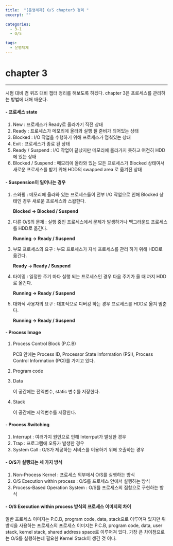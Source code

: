 ```yaml
---
title:  "[운영체제] O/S chapter3 정리 "
excerpt: ""

categories:
  - 3-1
  - O/S

tags:
  - 운영체제
---
```


# chapter 3

---

시험 대비 겸 퀴즈 대비 챕터 정리를 해보도록 하겠다. chapter 3은 프로세스를 관리하는 방법에 대해 배운다.

#### - 프로세스 state

1. New : 프로세스가 Ready로 올라가기 직전 상태
2. Ready : 프로세스가 메모리에 올라와 실행 될 준비가 되어있는 상태
3. Blocked : I/O 작업을 수행하기 위해 프로세스가 멈춰있는 상태
4. Exit : 프로세스가 종료 된 상태
5. Ready / Suspend : I/O 작업이 끝났지만 메모리에 올라가지 못하고 여전히 HDD에 있는 상태
6. Blocked / Suspend : 메모리에 올라와 있는 모든 프로세스가 Blocked 상태여서 새로운 프로세스를 받기 위해 HDD의 swapped area 로 옮겨진 상태

#### - Suspension이 일어나는 경우

1. 스와핑 : 메모리에 올라와 있는 프로세스들이 전부 I/O 작업으로 인해 Blocked 상태인 경우 새로운 프로세스와 스왑한다.

   **Blocked &rarr; Blocked / Suspend**

2. 다른 O/S의 문제 : 실행 중인 프로세스에서 문제가 발생하거나 백그라운드 프로세스를 HDD로 옮긴다.

   **Running &rarr; Ready / Suspend**

3. 부모 프로세스의 요구 : 부모 프로세스가 자식 프로세스를 관리 하기 위해 HDD로 옮긴다.

   **Ready &rarr; Ready / Suspend**

4. 타이밍 : 일정한 주기 마다 실행 되는 프로세스인 경우 다음 주기가 올 때 까지 HDD로 옮긴다.

   **Running &rarr; Ready / Suspend**

5. 대화식 사용자의 요구 : 대표적으로 디버깅 하는 경우 프로세스를 HDD로 옮겨 멈춘다.

   **Running &rarr; Ready / Suspend**

#### - Process Image

1. Process Control Block (P.C.B)

   PCB 안에는 Process ID, Processor State Information (PSI), Process Control Information (PCI)를 가지고 있다.

2. Program code

3. Data

   이 공간에는 전역변수, static 변수를 저장한다.

4. Stack

   이 공간에는 지역변수를 저장한다.

#### - Process Switching

1. Interrupt : 여러가지 원인으로 인해 Interrput가 발생한 경우
2. Trap : 프로그램에 오류가 발생한 경우
3. System Call : O/S가 제공하는 서비스를 이용하기 위해 호출하는 경우

#### - O/S가 실행되는 세 가지 방식

1. Non-Process Kernel : 프로세스 외부에서 O/S를 실행하는 방식
2. O/S Execution within process : O/S를 프로세스 안에서 실행하는 방식
3. Process-Based Operation System : O/S를 프로세스의 집합으로 구현하는 방식

#### - O/S Execution within process 방식의 프로세스 이미지의 차이

일반 프로세스 이미지는 P.C.B, program code, data, stack으로 이루어져 있지만 위 방식을 사용하는 프로세스의 프로세스 이미지는 P.C.B, program code, data, user stack, kernel stack, shared address space로 이루어져 있다. 가장 큰 차이점으로는 O/S를 실행하는데 필요한 Kernel Stack이 생긴 것 이다.